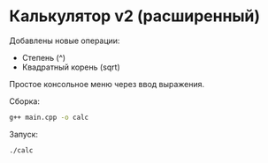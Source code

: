 # Калькулятор v2 (расширенный)
Добавлены новые операции:
- Степень (^)
- Квадратный корень (sqrt)

Простое консольное меню через ввод выражения.

Сборка:
```bash
g++ main.cpp -o calc
```

Запуск:
```bash
./calc
```
